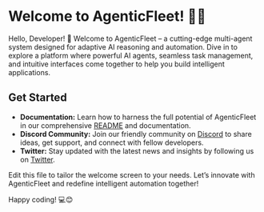 # Welcome to AgenticFleet! 🚀🤖

Hello, Developer! 👋 Welcome to AgenticFleet – a cutting-edge multi-agent system designed for adaptive AI reasoning and automation. Dive in to explore a platform where powerful AI agents, seamless task management, and intuitive interfaces come together to help you build intelligent applications.

## Get Started

- **Documentation:** Learn how to harness the full potential of AgenticFleet in our comprehensive [README](#) and documentation.
- **Discord Community:** Join our friendly community on [Discord](https://discord.gg/ebgy7gtZHK) to share ideas, get support, and connect with fellow developers.
- **Twitter:** Stay updated with the latest news and insights by following us on [Twitter](https://x.com/agenticfleet).

Edit this file to tailor the welcome screen to your needs. Let’s innovate with AgenticFleet and redefine intelligent automation together!

Happy coding! 💻😊
